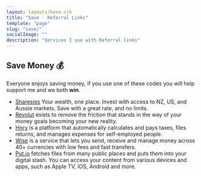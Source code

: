 ```yaml
---
layout: layouts/base.njk
title: "Save - Referral Links"
template: "page"
slug: "save/"
socialImage: ""
description: "Services I use with Referral links"
---
```


## Save Money 💰

Everyone enjoys saving money, if you use one of these codes you will help support me and we both **win**.

- [Sharesies](https://sharesies.com/r/RMS9XS) Your wealth, one place. Invest with access to NZ, US, and Aussie markets. Save with a great rate, and no limits.
- [Revolut](https://www.revolut.com/referral/?referral-code=andrewfh7r) exists to remove the friction that stands in the way of your money goals becoming your new reality.
- [Hnry](https://app.hnry.io/r/ANDREW154724) is a platform that automatically calculates and pays taxes, files returns, and manages expenses for self-employed people.
- [Wise](https://wise.com/invite/ihpc/andrejamesf1) is a service that lets you send, receive and manage money across 40+ currencies with low fees and fast transfers.
- [Put.io](https://put.io/hi-friend/ibmq003w2zi0o2kg54aw) fetches files from many public places and puts them into your digital stash. You can access your content from various devices and apps, such as Apple TV, iOS, Android and more.
